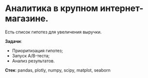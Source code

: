 # Аналитика в крупном интернет-магазине. 

Есть список гипотез для увеличения выручки.

**Задачи**:
* Приоритизация гипотез;
* Запуск A/B-теста;
* Анализ результатов.

**Стек**: pandas, plotly, numpy, scipy, matplot, seaborn